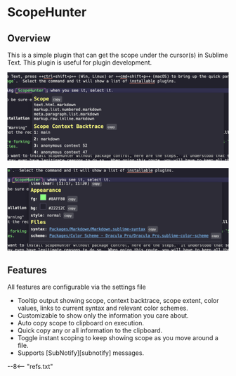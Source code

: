 # ScopeHunter

## Overview

This is a simple plugin that can get the scope under the cursor(s) in Sublime Text.  This plugin is useful for plugin
development.

![Screenshot 1](./images/screenshot1.png)

![Screenshot 2](./images/screenshot2.png)

## Features
All features are configurable via the settings file

- Tooltip output showing scope, context backtrace, scope extent, color values, links to current syntax and relevant
  color schemes.
- Customizable to show only the information you care about.
- Auto copy scope to clipboard on execution.
- Quick copy any or all information to the clipboard.
- Toggle instant scoping to keep showing scope as you move around a file.
- Supports [SubNotify][subnotify] messages.

--8<-- "refs.txt"
